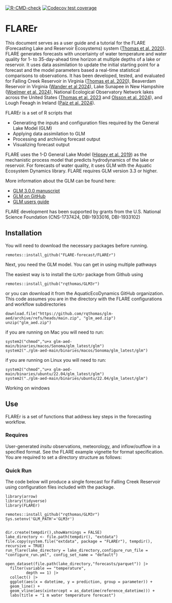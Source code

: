 <!-- badges: start -->
[![R-CMD-check](https://github.com/FLARE-forecast/FLAREr/actions/workflows/R-CMD-check.yaml/badge.svg)](https://github.com/FLARE-forecast/FLAREr/actions/workflows/R-CMD-check.yaml)
[![Codecov test coverage](https://codecov.io/gh/FLARE-forecast/FLAREr/branch/single-parameter/graph/badge.svg)](https://codecov.io/gh/FLARE-forecast/FLAREr?branch=single-parameter)
<!-- badges: end -->

# FLAREr

This document serves as a user guide and a tutorial for the FLARE (Forecasting Lake and Reservoir Ecosystems) system ([Thomas et al. 2020](https://agupubs.onlinelibrary.wiley.com/doi/abs/10.1029/2019WR026138)). FLARE generates forecasts with uncertainty of water temperature and water quality for 1- to 35-day-ahead time horizon at multiple depths of a lake or reservoir. It uses data assimilation to update the initial starting point for a forecast and the model parameters based a real-time statistical comparisons to observations.  It has been developed, tested, and evaluated for Falling Creek Reservoir in Virginia ([Thomas et al. 2020](https://agupubs.onlinelibrary.wiley.com/doi/abs/10.1029/2019WR026138)), Beaverdam Reservoir in Virginia ([Wander et al 2024](https://doi.org/10.1002/ecs2.4752)), Lake Sunapee in New Hampshire ([Woelmer et al. 2024](https://doi.org/10.1016/j.ecoinf.2024.102825)), National Ecological Observatory Network lakes across the United States ([Thomas et al. 2023](https://doi.org/10.1002/fee.2623) and [Olsson et al. 2024](https://doi.org/10.22541/essoar.171458144.44104603/v1)), and Lough Feeagh in Ireland ([Paíz et al. 2024](http://dx.doi.org/10.2139/ssrn.4888712)).

FLAREr is a set of R scripts that

* Generating the inputs and configuration files required by the General Lake Model (GLM)
* Applying data assimilation to GLM
* Processing and archiving forecast output
* Visualizing forecast output

FLARE uses the 1-D General Lake Model ([Hipsey et al. 2019](https://www.geosci-model-dev.net/12/473/2019/)) as the mechanistic process model that predicts hydrodynamics of the lake or reservoir. For forecasts of water quality, it uses GLM with the Aquatic Ecosystem Dynamics library. FLARE requires GLM version 3.3 or higher.

More information about the GLM can be found here:

* [GLM 3.0.0 manuscript](https://www.geosci-model-dev.net/12/473/2019/) 
* [GLM on GitHub](https://github.com/AquaticEcoDynamics/glm-aed)
* [GLM users guide](https://aquaticecodynamics.github.io/glm-workbook/) 

FLARE development has been supported by grants from the U.S. National Science Foundation (CNS-1737424, DBI-1933016, DBI-1933102)

## Installation

You will need to download the necessary packages before running.

```
remotes::install_github("FLARE-forecast/FLAREr")
```

Next, you need the GLM model.  You can get in using multiple pathways

The easiest way is to install the `GLM3r` package from Github using

```
remotes::install_github("rqthomas/GLM3r")
```

or you can download it from the AquaticEcoDynamics GitHub organization.  This code assumes you are in the directory with the FLARE configurations and workflow subdirectories

```
download.file("https://github.com/rqthomas/glm-aed/archive/refs/heads/main.zip", "glm_aed.zip")
unzip("glm_aed.zip")
```

if you are running on Mac you will need to run:

```
system2("chmod","u+x glm-aed-main/binaries/macos/Sonoma/glm_latest/glm")
system2("./glm-aed-main/binaries/macos/Sonoma/glm_latest/glm")
```

if you are running on Linux you will need to run:

```
system2("chmod","u+x glm-aed-main/binaries/ubuntu/22.04/glm_latest/glm")
system2("./glm-aed-main/binaries/ubuntu/22.04/glm_latest/glm")
```

Working on windows

## Use

FLAREr is a set of functions that address key steps in the forecasting workflow. 

### Requires

User-generated *insitu* observations, meteorology, and inflow/outflow in a specified format.  See the FLARE example vignette for format specification.
You are required to set a directory structure as follows:



### Quick Run

The code below will produce a single forecast for Falling Creek Reservoir using configuration files included with the package.

```
library(arrow)
library(tidyverse)
library(FLAREr)

remotes::install_github("rqthomas/GLM3r")
Sys.setenv('GLM_PATH'='GLM3r')


dir.create(tempdir(),showWarnings = FALSE)
lake_directory <- file.path(tempdir(), "extdata")
file.copy(system.file("extdata", package = "FLAREr"), tempdir(), recursive = TRUE)
run_flare(lake_directory = lake_directory,configure_run_file = "configure_run.yml", config_set_name = "default")

open_dataset(file.path(lake_directory,"forecasts/parquet")) |> 
  filter(variable == "temperature",
         depth == 1) |> 
  collect() |> 
  ggplot(aes(x = datetime, y = prediction, group = parameter)) +
  geom_line() +
  geom_vline(aes(xintercept = as_datetime(reference_datetime))) +
  labs(title = "1 m water temperature forecast")
```



 
